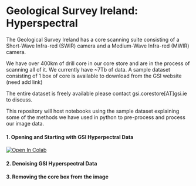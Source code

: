 # Geological Survey Ireland: Hyperspectral

The Geological Survey Ireland has a core scanning suite consisting of a Short-Wave Infra-red (SWIR) camera and a Medium-Wave Infra-red (MWIR) camera.

We have over 400km of drill core in our core store and are in the process of scanning all of it. We currently have ~7Tb of data.
A sample dataset consisting of 1 box of core is available to download from the GSI website (need add link)

The entire dataset is freely available please contact gsi.corestore[AT]gsi.ie to discuss.

This repository will host notebooks using the sample dataset explaining some of the methods we have used in python to pre-process and process our image data.

#### 1. Opening and Starting with GSI Hyperpectral Data <a target="_blank" href="https://colab.research.google.com/github/Geological-Survey-Ireland/Hyperspectral/blob/main/1_Opening_and_Starting_with_GSI_Hyperpectral_Data.ipynb">
  <img src="https://colab.research.google.com/assets/colab-badge.svg" alt="Open In Colab"/>
</a>

#### 2. Denoising GSI Hyperspectral Data 


#### 3. Removing the core box from the image
